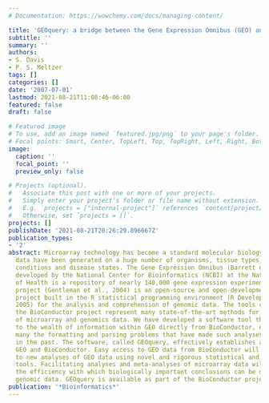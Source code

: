 ```yaml
---
# Documentation: https://wowchemy.com/docs/managing-content/

title: 'GEOquery: a bridge between the Gene Expression Omnibus (GEO) and BioConductor'
subtitle: ''
summary: ''
authors:
- S. Davis
- P. S. Meltzer
tags: []
categories: []
date: '2007-07-01'
lastmod: 2021-08-21T11:08:46-06:00
featured: false
draft: false

# Featured image
# To use, add an image named `featured.jpg/png` to your page's folder.
# Focal points: Smart, Center, TopLeft, Top, TopRight, Left, Right, BottomLeft, Bottom, BottomRight.
image:
  caption: ''
  focal_point: ''
  preview_only: false

# Projects (optional).
#   Associate this post with one or more of your projects.
#   Simply enter your project's folder or file name without extension.
#   E.g. `projects = ["internal-project"]` references `content/project/deep-learning/index.md`.
#   Otherwise, set `projects = []`.
projects: []
publishDate: '2021-08-21T20:26:29.896667Z'
publication_types:
- '2'
abstract: Microarray technology has become a standard molecular biology tool. Experimental
  data have been generated on a huge number of organisms, tissue types, treatment
  conditions and disease states. The Gene Expression Omnibus (Barrett et al., 2005),
  developed by the National Center for Bioinformatics (NCBI) at the National Institutes
  of Health is a repository of nearly 140,000 gene expression experiments. The BioConductor
  project (Gentleman et al., 2004) is an open-source and open-development software
  project built in the R statistical programming environment (R Development core Team,
  2005) for the analysis and comprehension of genomic data. The tools contained in
  the BioConductor project represent many state-of-the-art methods for the analysis
  of microarray and genomics data. We have developed a software tool that allows access
  to the wealth of information within GEO directly from BioConductor, eliminating
  many the formatting and parsing problems that have made such analyses labor-intensive
  in the past. The software, called GEOquery, effectively establishes a bridge between
  GEO and BioConductor. Easy access to GEO data from BioConductor will likely lead
  to new analyses of GEO data using novel and rigorous statistical and bioinformatic
  tools. Facilitating analyses and meta-analyses of microarray data will increase
  the efficiency with which biologically important conclusions can be drawn from published
  genomic data. GEOquery is available as part of the BioConductor project.
publication: '*Bioinformatics*'
---
```

